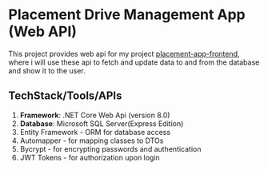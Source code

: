 # Placement Drive Management App (Web API)
This project provides web api for my project [placement-app-frontend](https://github.com/sajid-ali-khan/placements-app-frontend), where i will use these api to fetch and update data to and from the database and show it to the user.
## TechStack/Tools/APIs
1. **Framework**: .NET Core Web Api (version 8.0)
2. **Database**: Microsoft SQL Server(Express Edition)
3. Entity Framework - ORM for database access
4. Automapper - for mapping classes to DTOs
5. Bycrypt - for encrypting passwords and authentication
6. JWT Tokens - for authorization upon login
